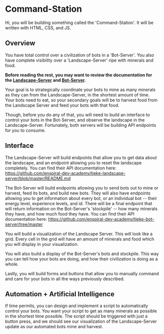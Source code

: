 # Command-Station

Hi, you will be building something called the 'Command-Station'. It will be written with HTML, CSS, and JS. 

## Overview

You have total control over a civilization of bots in a 'Bot-Server'. You also have complete visibility over a 'Landscape-Server' ripe with minerals and food.

**Before reading the rest, you may want to review the documentation for the [Landscape-Server](https://github.com/enspiral-dev-academy/tieke-landscape-server/blob/master/README.md) and [Bot-Server](https://github.com/enspiral-dev-academy/tieke-bot-server/tree/master).**

Your goal is to strategically coordinate your bots to mine as many minerals as they can from the Landscape-Server, in the shortest amount of time. Your bots need to eat, so your secondary goals will be to harvest food from the Landscape Server and feed your bots with that food.

Though, before you do any of that, you will need to build an interface to control your bots in the Bot-Server, and observe the landscape in the Landscape-Server. Fortunately, both servers will be building API endpoints for you to consume.

## Interface

The Landscape-Server will build endpoints that allow you to get data about the landscape, and an endpoint allowing you to reset the landscape completely. You can find their API documentation here: https://github.com/enspiral-dev-academy/tieke-landscape-server/blob/master/README.md

The Bot-Server will build endpoints allowing you to send bots out to mine or harvest, feed its bots, and build new bots. They will also have endpoints allowing you to get information about every bot, or an individual bot -- their energy level, experience levels, and id. There will be a final endpoint that will return information on the Bot-Server's 'stockpile' -- how many minerals they have, and how much food they have. You can find their API documentation here: https://github.com/enspiral-dev-academy/tieke-bot-server/tree/master

You will build a visualization of the Landscape Server. This will look like a grid. Every cell in the grid will have an amount of minerals and food which you will display in your visualization.

You will also build a display of the Bot-Server's bots and stockpile. This way you can tell how your bots are doing, and how their civilization is doing as a whole.

Lastly, you will build forms and buttons that allow you to manually command and care for your bots in all the ways previously described.

## Automation + Artificial Intelligence

If time permits, you can design and implement a script to automatically control your bots. You want your script to get as many minerals as possible in the shortest time possible. The script should be triggered with just a button press, and we should see our visualization of the Landscape-Server update as our automated bots mine and harvest.
